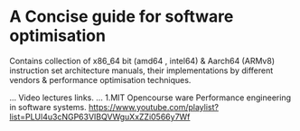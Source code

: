 # A Concise guide for software optimisation 
Contains collection of x86_64 bit (amd64 , intel64) & Aarch64 (ARMv8) instruction set architecture manuals, their implementations by different vendors & performance optimisation techniques.  

...
     Video lectures links.
...
1.MIT Opencourse ware  Performance engineering in software systems.
https://www.youtube.com/playlist?list=PLUl4u3cNGP63VIBQVWguXxZZi0566y7Wf

